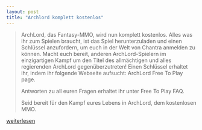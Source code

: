 ```yaml
---
layout: post
title: "Archlord komplett kostenlos"
---
```

> ArchLord, das Fantasy-MMO, wird nun komplett kostenlos. Alles was ihr zum Spielen braucht, 
> ist das Spiel herunterzuladen und einen Schlüssel anzufordern, um euch in der Welt von 
> Chantra anmelden zu können. Macht euch bereit, anderen ArchLord-Spielern im einzigartigen 
> Kampf um den Titel des allmächtigen und alles regierenden ArchLord gegenüberzutreten! Einen 
> Schlüssel erhaltet ihr, indem ihr folgende Webseite aufsucht: ArchLord Free To Play page.
>
> Antworten zu all euren Fragen erhaltet ihr unter Free To Play FAQ.
> 
> Seid bereit für den Kampf eures Lebens in ArchLord, dem kostenlosen MMO.

[weiterlesen][0]

[0]: http://www.archlordgame.com/news.php?id=3982&articletype=News
